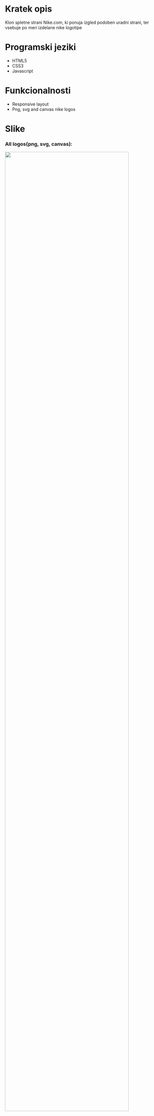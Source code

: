 <h1>Kratek opis</h1>
<p>Klon spletne strani Nike.com, ki ponuja izgled podoben uradni strani, ter vsebuje po meri izdelane nike logotipe</p>
<h1>Programski jeziki</h1>
<ul>
  <li>HTML5</li>
  <li>CSS3</li>
  <li>Javascript</li>
</ul>
<h1>Funkcionalnosti</h1>
<ul>
  <li>Responsive layout</li>
  <li>Png, svg and canvas nike logos</li>
</ul>
<h1>Slike</h1>
<h3>All logos(png, svg, canvas):</h3>
<img src="https://github.com/user-attachments/assets/b87c3a5f-c7c9-40c3-9de6-851850515e09" width="90%">
<h3>Responsive layout:</h3>
<img src="https://github.com/user-attachments/assets/d2fff7cc-757c-479e-95b0-6f78e3d58d9f" width="74%">
<img src="https://github.com/user-attachments/assets/6fd93d00-35e1-4ef2-991c-c03c580ea7eb" width="24%">

